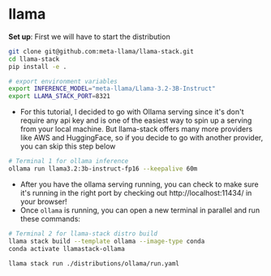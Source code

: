 # llama
**Set up**: First we will have to start the distribution 
```bash
git clone git@github.com:meta-llama/llama-stack.git
cd llama-stack
pip install -e .
```

```bash
# export environment variables
export INFERENCE_MODEL="meta-llama/Llama-3.2-3B-Instruct"
export LLAMA_STACK_PORT=8321
```

- For this tutorial, I decided to go with Ollama serving since it's don't require any api key and is one of the easiest way to spin up a serving from your local machine. But llama-stack offers many more providers like AWS and HuggingFace, so if you decide to go with another provider, you can skip this step below
```bash
# Terminal 1 for ollama inference
ollama run llama3.2:3b-instruct-fp16 --keepalive 60m
```
- After you have the ollama serving running, you can check to make sure it's running in the right port by checking out http://localhost:11434/ in your browser!
- Once `ollama` is running, you can open a new terminal in parallel and run these commands:
``` bash
# Terminal 2 for llama-stack distro build
llama stack build --template ollama --image-type conda
conda activate llamastack-ollama

llama stack run ./distributions/ollama/run.yaml
```
